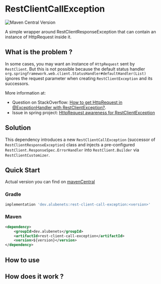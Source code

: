 # RestClientCallException
![Maven Central Version](https://img.shields.io/maven-central/v/dev.alubenets/rest-client-call-exception)

A simple wrapper around RestClientResponseException that can contain an instance of HttpRequest inside it.

## What is the problem ?

In some cases, you may want an instance of `HttpRequest` sent by `RestClient`.
But this is not possible because the default status handler `org.springframework.web.client.StatusHandler#defaultHandler(List)` ignores the request parameter when creating `RestClientException` and its successors.

More information at:
* Question on StackOverflow: [How to get HttpRequest in @ExceptionHandler with RestClientException?](https://stackoverflow.com/questions/79135141).
* Issue in spring project: [HttpRequest awareness for RestClientException](https://github.com/spring-projects/spring-framework/issues/33814)

## Solution

This dependency introduces a new `RestClientCallException` (successor of `RestClientResponseException`) class and injects a pre-configured `RestClient.ResponseSpec.ErrorHandler` into `RestClient.Builder` via `RestClientCustomizer`.

## Quick Start

Actual version you can find on [mavenCentral](https://central.sonatype.com/artifact/dev.alubenets/rest-client-call-exception/overview)

### Gradle

```groovy
implementation 'dev.alubenets:rest-client-call-exception:<version>'
```
### Maven

```xml
<dependency>
    <groupId>dev.alubenets</groupId>
    <artifactId>rest-client-call-exception</artifactId>
    <version>${version}</version>
</dependency>
```

## How to use

## How does it work ?